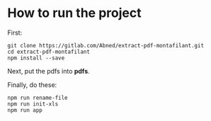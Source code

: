 # How to run the project
First:

    git clone https://gitlab.com/Abned/extract-pdf-montafilant.git
    cd extract-pdf-montafilant
    npm install --save

Next, put the pdfs into **pdfs**.

Finally, do these:

    npm run rename-file
    npm run init-xls
    npm run app